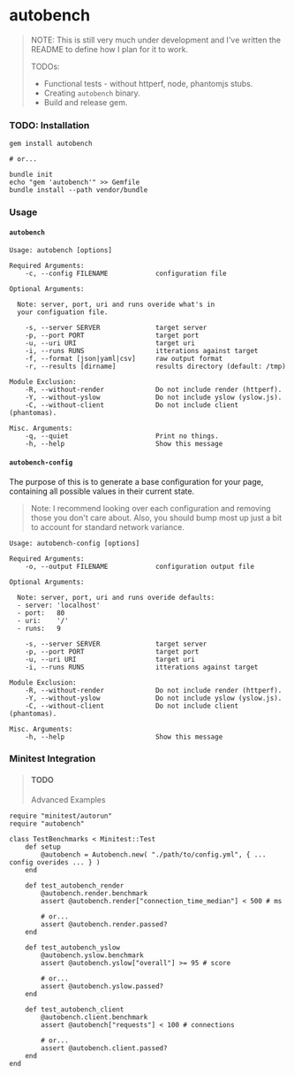 # autobench

> NOTE: This is still very much under development and I've written the README to define how I plan for it to work.
>
> TODOs:
>
> * Functional tests - without httperf, node, phantomjs stubs.
> * Creating `autobench` binary.
> * Build and release gem.

### TODO: Installation

    gem install autobench

    # or...

    bundle init
    echo "gem 'autobench'" >> Gemfile
    bundle install --path vendor/bundle

### Usage

#### `autobench`

    Usage: autobench [options]

    Required Arguments:
        -c, --config FILENAME            configuration file

    Optional Arguments:

      Note: server, port, uri and runs overide what's in
      your configuation file.

        -s, --server SERVER              target server
        -p, --port PORT                  target port
        -u, --uri URI                    target uri
        -i, --runs RUNS                  itterations against target
        -f, --format [json|yaml|csv]     raw output format
        -r, --results [dirname]          results directory (default: /tmp)

    Module Exclusion:
        -R, --without-render             Do not include render (httperf).
        -Y, --without-yslow              Do not include yslow (yslow.js).
        -C, --without-client             Do not include client (phantomas).

    Misc. Arguments:
        -q, --quiet                      Print no things.
        -h, --help                       Show this message

#### `autobench-config`

The purpose of this is to generate a base configuration for your page, containing
all possible values in their current state.

> Note: I recommend looking over each configuration and removing those you don't
> care about. Also, you should bump most up just a bit to account for standard
> network variance.

    Usage: autobench-config [options]

    Required Arguments:
        -o, --output FILENAME            configuration output file

    Optional Arguments:

      Note: server, port, uri and runs overide defaults:
      - server: 'localhost'
      - port:   80
      - uri:    '/'
      - runs:   9

        -s, --server SERVER              target server
        -p, --port PORT                  target port
        -u, --uri URI                    target uri
        -i, --runs RUNS                  itterations against target

    Module Exclusion:
        -R, --without-render             Do not include render (httperf).
        -Y, --without-yslow              Do not include yslow (yslow.js).
        -C, --without-client             Do not include client (phantomas).

    Misc. Arguments:
        -h, --help                       Show this message

### Minitest Integration

> #### TODO
> Advanced Examples

    require "minitest/autorun"
    require "autobench"

    class TestBenchmarks < Minitest::Test
        def setup
            @autobench = Autobench.new( "./path/to/config.yml", { ... config overides ... } )
        end

        def test_autobench_render
            @autobench.render.benchmark
            assert @autobench.render["connection_time_median"] < 500 # ms

            # or...
            assert @autobench.render.passed?
        end

        def test_autobench_yslow
            @autobench.yslow.benchmark
            assert @autobench.yslow["overall"] >= 95 # score

            # or...
            assert @autobench.yslow.passed?
        end

        def test_autobench_client
            @autobench.client.benchmark
            assert @autobench["requests"] < 100 # connections

            # or...
            assert @autobench.client.passed?
        end
    end

